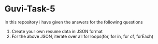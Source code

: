 # Guvi-Task-5
In this repository i have given the answers for the following questions
1) Create your own resume data in JSON format
2) For the above JSON, iterate over all for loops(for, for in, for of, forEach)  
